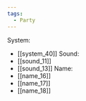 ```yaml
---
tags:
  - Party
---
```

System:
- [[system_40]]
Sound:
- [[sound_11]]
- [[sound_13]]
Name:
- [[name_16]]
- [[name_17]]
- [[name_18]]
